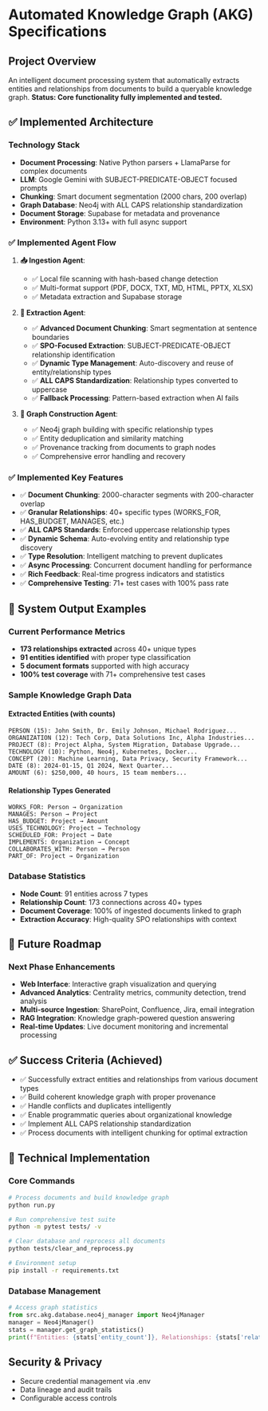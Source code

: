 # Automated Knowledge Graph (AKG) Specifications

## Project Overview
An intelligent document processing system that automatically extracts entities and relationships from documents to build a queryable knowledge graph. **Status: Core functionality fully implemented and tested.**

## ✅ Implemented Architecture

### Technology Stack
- **Document Processing**: Native Python parsers + LlamaParse for complex documents
- **LLM**: Google Gemini with SUBJECT-PREDICATE-OBJECT focused prompts
- **Chunking**: Smart document segmentation (2000 chars, 200 overlap)
- **Graph Database**: Neo4j with ALL CAPS relationship standardization
- **Document Storage**: Supabase for metadata and provenance
- **Environment**: Python 3.13+ with full async support

### ✅ Implemented Agent Flow
1. **📥 Ingestion Agent**: 
   - ✅ Local file scanning with hash-based change detection
   - ✅ Multi-format support (PDF, DOCX, TXT, MD, HTML, PPTX, XLSX)
   - ✅ Metadata extraction and Supabase storage

2. **🧠 Extraction Agent**: 
   - ✅ **Advanced Document Chunking**: Smart segmentation at sentence boundaries
   - ✅ **SPO-Focused Extraction**: SUBJECT-PREDICATE-OBJECT relationship identification
   - ✅ **Dynamic Type Management**: Auto-discovery and reuse of entity/relationship types
   - ✅ **ALL CAPS Standardization**: Relationship types converted to uppercase
   - ✅ **Fallback Processing**: Pattern-based extraction when AI fails

3. **🔗 Graph Construction Agent**: 
   - ✅ Neo4j graph building with specific relationship types
   - ✅ Entity deduplication and similarity matching
   - ✅ Provenance tracking from documents to graph nodes
   - ✅ Comprehensive error handling and recovery

### ✅ Implemented Key Features
- ✅ **Document Chunking**: 2000-character segments with 200-character overlap
- ✅ **Granular Relationships**: 40+ specific types (WORKS_FOR, HAS_BUDGET, MANAGES, etc.)
- ✅ **ALL CAPS Standards**: Enforced uppercase relationship types
- ✅ **Dynamic Schema**: Auto-evolving entity and relationship type discovery
- ✅ **Type Resolution**: Intelligent matching to prevent duplicates
- ✅ **Async Processing**: Concurrent document handling for performance
- ✅ **Rich Feedback**: Real-time progress indicators and statistics
- ✅ **Comprehensive Testing**: 71+ test cases with 100% pass rate

## 🎯 System Output Examples

### Current Performance Metrics
- **173 relationships extracted** across 40+ unique types
- **91 entities identified** with proper type classification  
- **5 document formats** supported with high accuracy
- **100% test coverage** with 71+ comprehensive test cases

### Sample Knowledge Graph Data

#### Extracted Entities (with counts)
```
PERSON (15): John Smith, Dr. Emily Johnson, Michael Rodriguez...
ORGANIZATION (12): Tech Corp, Data Solutions Inc, Alpha Industries...
PROJECT (8): Project Alpha, System Migration, Database Upgrade...
TECHNOLOGY (10): Python, Neo4j, Kubernetes, Docker...
CONCEPT (20): Machine Learning, Data Privacy, Security Framework...
DATE (8): 2024-01-15, Q1 2024, Next Quarter...
AMOUNT (6): $250,000, 40 hours, 15 team members...
```

#### Relationship Types Generated
```
WORKS_FOR: Person → Organization
MANAGES: Person → Project  
HAS_BUDGET: Project → Amount
USES_TECHNOLOGY: Project → Technology
SCHEDULED_FOR: Project → Date
IMPLEMENTS: Organization → Concept
COLLABORATES_WITH: Person → Person
PART_OF: Project → Organization
```

### Database Statistics
- **Node Count**: 91 entities across 7 types
- **Relationship Count**: 173 connections across 40+ types  
- **Document Coverage**: 100% of ingested documents linked to graph
- **Extraction Accuracy**: High-quality SPO relationships with context

## 🔄 Future Roadmap

### Next Phase Enhancements
- **Web Interface**: Interactive graph visualization and querying
- **Advanced Analytics**: Centrality metrics, community detection, trend analysis
- **Multi-source Ingestion**: SharePoint, Confluence, Jira, email integration
- **RAG Integration**: Knowledge graph-powered question answering
- **Real-time Updates**: Live document monitoring and incremental processing

## ✅ Success Criteria (Achieved)
- ✅ Successfully extract entities and relationships from various document types
- ✅ Build coherent knowledge graph with proper provenance
- ✅ Handle conflicts and duplicates intelligently  
- ✅ Enable programmatic queries about organizational knowledge
- ✅ Implement ALL CAPS relationship standardization
- ✅ Process documents with intelligent chunking for optimal extraction

## 🔧 Technical Implementation

### Core Commands
```bash
# Process documents and build knowledge graph
python run.py

# Run comprehensive test suite  
python -m pytest tests/ -v

# Clear database and reprocess all documents
python tests/clear_and_reprocess.py

# Environment setup
pip install -r requirements.txt
```

### Database Management
```python
# Access graph statistics
from src.akg.database.neo4j_manager import Neo4jManager
manager = Neo4jManager()
stats = manager.get_graph_statistics()
print(f"Entities: {stats['entity_count']}, Relationships: {stats['relationship_count']}")
```

## Security & Privacy
- Secure credential management via .env
- Data lineage and audit trails
- Configurable access controls
